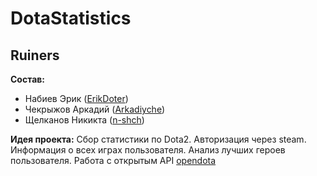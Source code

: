 # DotaStatistics
## Ruiners

**Состав:**
* Набиев Эрик ([ErikDoter](https://github.com/ErikDoter))
* Чекрыжов Аркадий ([Arkadiyche](https://github.com/Arkadiyche))
* Щелканов Никикта ([n-shch](https://github.com/n-shch))

**Идея проекта:**
Сбор статистики по Dota2. Авторизация через steam. Информация о всех играх пользователя. Анализ лучших героев пользователя.
Работа с открытым API [opendota](https://www.opendota.com/)